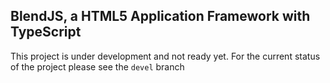 ## BlendJS, a HTML5 Application Framework with TypeScript

This project is under development and not ready yet. For the current status of the project please
see the ```devel``` branch
